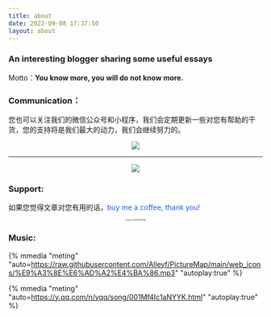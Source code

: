 ```yaml
---
title: about
date: 2022-09-08 17:37:50
layout: about
---
```


### **An interesting blogger sharing some useful essays**

Motto：**You know more, you will do not know more.**

### Communication：

您也可以关注我们的微信公众号和小程序，我们会定期更新一些对您有帮助的干货，您的支持将是我们最大的动力，我们会继续努力的。

<div align='center'>
    <img src="http://qnpicmap.fcsluck.top/pics/202311131335499.png" style="zoom:100%;"/> </div>

---

<div align='center'>
    <img src="http://qnpicmap.fcsluck.top/pics/202311131335422.png" style="zoom: 100%;"/> </div>
<h3>Support:</h3>



如果您觉得文章对您有用的话，<font color="#245bdb">buy me a coffee, thank you!</font>

<div align='center'>
    <img src="http://qnpicmap.fcsluck.top/pics/202311131334305.png" alt="image-20220910212636463" style="zoom: 20%; pic_center" /></div>
<h3>Music:</h3>


{% mmedia "meting" "auto=https://raw.githubusercontent.com/Alleyf/PictureMap/main/web_icons/%E9%A3%8E%E6%AD%A2%E4%BA%86.mp3" "autoplay:true" %}


{% mmedia "meting" "auto=https://y.qq.com/n/yqq/song/001Mf4Ic1aNYYK.html" "autoplay:true" %}
